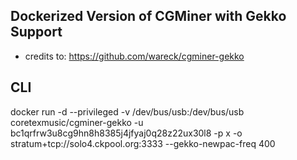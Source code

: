 ## Dockerized Version of CGMiner with Gekko Support ##
* credits to: https://github.com/wareck/cgminer-gekko
## CLI ##
docker run -d --privileged -v /dev/bus/usb:/dev/bus/usb coretexmusic/cgminer-gekko -u bc1qrfrw3u8cg9hn8h8385j4jfyaj0q28z22ux30l8 -p x -o stratum+tcp://solo4.ckpool.org:3333  --gekko-newpac-freq 400
